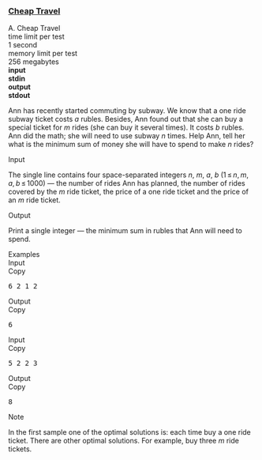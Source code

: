 <h3><a href="https://codeforces.com/contest/466/problem/A" target="_blank" rel="noopener noreferrer">Cheap Travel</a></h3>
<div class="header"><div class="title">A. Cheap Travel</div><div class="time-limit"><div class="property-title">time limit per test</div>1 second</div><div class="memory-limit"><div class="property-title">memory limit per test</div>256 megabytes</div><div class="input-file input-standard" style="font-weight: bold"><div class="property-title">input</div>stdin</div><div class="output-file output-standard" style="font-weight: bold"><div class="property-title">output</div>stdout</div></div><div><p>Ann has recently started commuting by subway. We know that a one ride subway ticket costs <span class="tex-span"><i>a</i></span> rubles. Besides, Ann found out that she can buy a special ticket for <span class="tex-span"><i>m</i></span> rides (she can buy it several times). It costs <span class="tex-span"><i>b</i></span> rubles. Ann did the math; she will need to use subway <span class="tex-span"><i>n</i></span> times. Help Ann, tell her what is the minimum sum of money she will have to spend to make <span class="tex-span"><i>n</i></span> rides?</p></div><div class="input-specification"><div class="section-title">Input</div><p>The single line contains four space-separated integers <span class="tex-span"><i>n</i></span>, <span class="tex-span"><i>m</i></span>, <span class="tex-span"><i>a</i></span>, <span class="tex-span"><i>b</i></span> (<span class="tex-span">1 ≤ <i>n</i>, <i>m</i>, <i>a</i>, <i>b</i> ≤ 1000</span>) — the number of rides Ann has planned, the number of rides covered by the <span class="tex-span"><i>m</i></span> ride ticket, the price of a one ride ticket and the price of an <span class="tex-span"><i>m</i></span> ride ticket. </p></div><div class="output-specification"><div class="section-title">Output</div><p>Print a single integer — the minimum sum in rubles that Ann will need to spend.</p></div><div class="sample-tests"><div class="section-title">Examples</div><div class="sample-test"><div class="input"><div class="title">Input<div title="Copy" data-clipboard-target="#id0040724947789749966" id="id0084662648685419" class="input-output-copier">Copy</div></div><pre id="id0040724947789749966">6 2 1 2<br></pre></div><div class="output"><div class="title">Output<div title="Copy" data-clipboard-target="#id0022307116254235637" id="id007279439400832219" class="input-output-copier">Copy</div></div><pre id="id0022307116254235637">6<br></pre></div><div class="input"><div class="title">Input<div title="Copy" data-clipboard-target="#id0049047875349421466" id="id002749016888358091" class="input-output-copier">Copy</div></div><pre id="id0049047875349421466">5 2 2 3<br></pre></div><div class="output"><div class="title">Output<div title="Copy" data-clipboard-target="#id007526885250115" id="id006305796091950099" class="input-output-copier">Copy</div></div><pre id="id007526885250115">8<br></pre></div></div></div><div class="note"><div class="section-title">Note</div><p>In the first sample one of the optimal solutions is: each time buy a one ride ticket. There are other optimal solutions. For example, buy three <span class="tex-span"><i>m</i></span> ride tickets.</p></div>